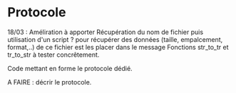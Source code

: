 # Protocole

18/03 : Améliration à apporter 
Récupération du nom de fichier puis utilisation d'un script ? pour récupérer des données (taille, empalcement, format,..) de ce fichier est les placer dans le message
Fonctions str_to_tr et tr_to_str à tester concrêtement.


Code mettant en forme le protocole dédié.

A FAIRE : décrir le protocole.

